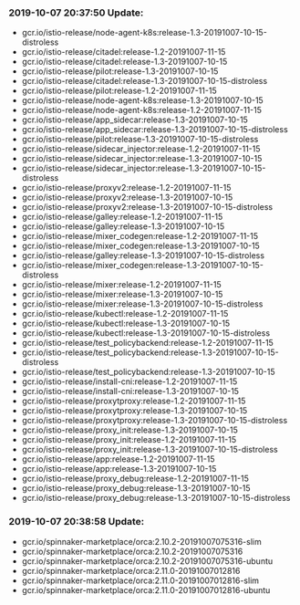### 2019-10-07 20:37:50 Update:

- gcr.io/istio-release/node-agent-k8s:release-1.3-20191007-10-15-distroless
- gcr.io/istio-release/citadel:release-1.2-20191007-11-15
- gcr.io/istio-release/citadel:release-1.3-20191007-10-15
- gcr.io/istio-release/pilot:release-1.3-20191007-10-15
- gcr.io/istio-release/citadel:release-1.3-20191007-10-15-distroless
- gcr.io/istio-release/pilot:release-1.2-20191007-11-15
- gcr.io/istio-release/node-agent-k8s:release-1.3-20191007-10-15
- gcr.io/istio-release/node-agent-k8s:release-1.2-20191007-11-15
- gcr.io/istio-release/app_sidecar:release-1.3-20191007-10-15
- gcr.io/istio-release/app_sidecar:release-1.3-20191007-10-15-distroless
- gcr.io/istio-release/pilot:release-1.3-20191007-10-15-distroless
- gcr.io/istio-release/sidecar_injector:release-1.2-20191007-11-15
- gcr.io/istio-release/sidecar_injector:release-1.3-20191007-10-15
- gcr.io/istio-release/sidecar_injector:release-1.3-20191007-10-15-distroless
- gcr.io/istio-release/proxyv2:release-1.2-20191007-11-15
- gcr.io/istio-release/proxyv2:release-1.3-20191007-10-15
- gcr.io/istio-release/proxyv2:release-1.3-20191007-10-15-distroless
- gcr.io/istio-release/galley:release-1.2-20191007-11-15
- gcr.io/istio-release/galley:release-1.3-20191007-10-15
- gcr.io/istio-release/mixer_codegen:release-1.2-20191007-11-15
- gcr.io/istio-release/mixer_codegen:release-1.3-20191007-10-15
- gcr.io/istio-release/galley:release-1.3-20191007-10-15-distroless
- gcr.io/istio-release/mixer_codegen:release-1.3-20191007-10-15-distroless
- gcr.io/istio-release/mixer:release-1.2-20191007-11-15
- gcr.io/istio-release/mixer:release-1.3-20191007-10-15
- gcr.io/istio-release/mixer:release-1.3-20191007-10-15-distroless
- gcr.io/istio-release/kubectl:release-1.2-20191007-11-15
- gcr.io/istio-release/kubectl:release-1.3-20191007-10-15
- gcr.io/istio-release/kubectl:release-1.3-20191007-10-15-distroless
- gcr.io/istio-release/test_policybackend:release-1.2-20191007-11-15
- gcr.io/istio-release/test_policybackend:release-1.3-20191007-10-15-distroless
- gcr.io/istio-release/test_policybackend:release-1.3-20191007-10-15
- gcr.io/istio-release/install-cni:release-1.2-20191007-11-15
- gcr.io/istio-release/install-cni:release-1.3-20191007-10-15
- gcr.io/istio-release/proxytproxy:release-1.2-20191007-11-15
- gcr.io/istio-release/proxytproxy:release-1.3-20191007-10-15
- gcr.io/istio-release/proxytproxy:release-1.3-20191007-10-15-distroless
- gcr.io/istio-release/proxy_init:release-1.3-20191007-10-15
- gcr.io/istio-release/proxy_init:release-1.2-20191007-11-15
- gcr.io/istio-release/proxy_init:release-1.3-20191007-10-15-distroless
- gcr.io/istio-release/app:release-1.2-20191007-11-15
- gcr.io/istio-release/app:release-1.3-20191007-10-15
- gcr.io/istio-release/proxy_debug:release-1.2-20191007-11-15
- gcr.io/istio-release/proxy_debug:release-1.3-20191007-10-15
- gcr.io/istio-release/proxy_debug:release-1.3-20191007-10-15-distroless
### 2019-10-07 20:38:58 Update:

- gcr.io/spinnaker-marketplace/orca:2.10.2-20191007075316-slim
- gcr.io/spinnaker-marketplace/orca:2.10.2-20191007075316
- gcr.io/spinnaker-marketplace/orca:2.10.2-20191007075316-ubuntu
- gcr.io/spinnaker-marketplace/orca:2.11.0-20191007012816
- gcr.io/spinnaker-marketplace/orca:2.11.0-20191007012816-slim
- gcr.io/spinnaker-marketplace/orca:2.11.0-20191007012816-ubuntu
